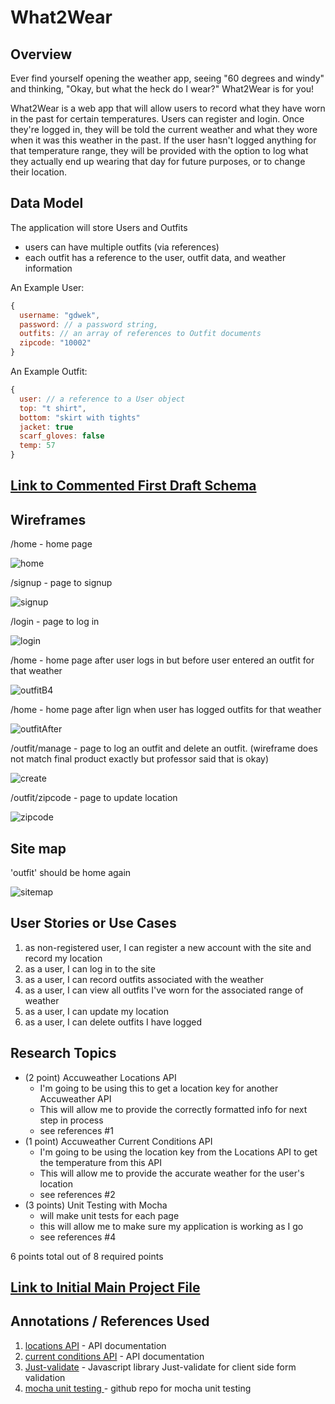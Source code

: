 
# What2Wear 

## Overview

Ever find yourself opening the weather app, seeing "60 degrees and windy" and thinking, "Okay, but what the heck do I wear?" What2Wear is for you! 

What2Wear is a web app that will allow users to record what they have worn in the past for certain temperatures. Users can register and login. Once they're logged in, they will be told the current weather and what they wore when it was this weather in the past. If the user hasn't logged anything for that temperature range, they will be provided with the option to log what they actually end up wearing that day for future purposes, or to change their location.


## Data Model

The application will store Users and Outfits

* users can have multiple outfits (via references)
* each outfit has a reference to the user, outfit data, and weather information


An Example User:

```javascript
{
  username: "gdwek",
  password: // a password string,
  outfits: // an array of references to Outfit documents
  zipcode: "10002"
}
```

An Example Outfit:

```javascript
{
  user: // a reference to a User object
  top: "t shirt",
  bottom: "skirt with tights"
  jacket: true
  scarf_gloves: false
  temp: 57
}
```


## [Link to Commented First Draft Schema](db.js) 


## Wireframes

/home - home page

![home](documentation/home.png)

/signup - page to signup

![signup](documentation/signup.png)

/login - page to log in

![login](documentation/login.png)

/home - home page after user logs in but before user entered an outfit for that weather

![outfitB4](documentation/outfitInitial.png)

/home - home page after lign when user has logged outfits for that weather

![outfitAfter](documentation/outfitPost.png)

/outfit/manage - page to log an outfit and delete an outfit. (wireframe does not match final product exactly but professor said that is okay)

![create](documentation/create.png)

/outfit/zipcode - page to update location

![zipcode](documentation/zipcode.png)



## Site map

'outfit' should be home again

![sitemap](documentation/sitemap.jpeg)

## User Stories or Use Cases

1. as non-registered user, I can register a new account with the site and record my location
2. as a user, I can log in to the site
3. as a user, I can record outfits associated with the weather
4. as a user, I can view all outfits I've worn for the associated range of weather
5. as a user, I can update my location 
6. as a user, I can delete outfits I have logged

## Research Topics

* (2 point) Accuweather Locations API
    * I'm going to be using this to get a location key for another Accuweather API
    * This will allow me to provide the correctly formatted info for next step in process
    * see references #1
* (1 point) Accuweather Current Conditions API
    * I'm going to be using the location key from the Locations API to get the temperature from this API
    * This will allow me to provide the accurate weather for the user's location
    * see references #2
* (3 points) Unit Testing with Mocha
    * will make unit tests for each page
    * this will allow me to make sure my application is working as I go
    * see references #4

6 points total out of 8 required points 


## [Link to Initial Main Project File](app.js) 

## Annotations / References Used

1. [locations API](https://developer.accuweather.com/accuweather-locations-api/apis/get/locations/v1/postalcodes/search) - API documentation
2. [current conditions API](https://developer.accuweather.com/accuweather-current-conditions-api/apis/get/currentconditions/v1/%7BlocationKey%7D) - API documentation
3. [Just-validate](https://www.cssscript.com/custom-html5-form-validator-vanilla-javascript-just-validate/) - Javascript library Just-validate for client side form validation
4. [mocha unit testing ](https://github.com/mochajs/mocha) - github repo for mocha unit testing

